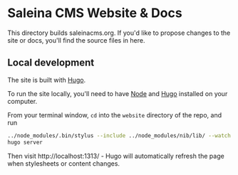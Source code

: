 # Saleina CMS Website & Docs

This directory builds saleinacms.org. If you'd like to propose changes to the site or docs, you'll find the source files in here.

## Local development

The site is built with [Hugo](https://gohugo.io/). 

To run the site locally, you'll need to have [Node](https://nodejs.org) and [Hugo](https://gohugo.io/) installed on your computer.

From your terminal window, `cd` into the `website` directory of the repo, and run

```bash
../node_modules/.bin/stylus --include ../node_modules/nib/lib/ --watch static/css/
hugo server
```

Then visit http://localhost:1313/ - Hugo will automatically refresh the page when stylesheets or content changes.

